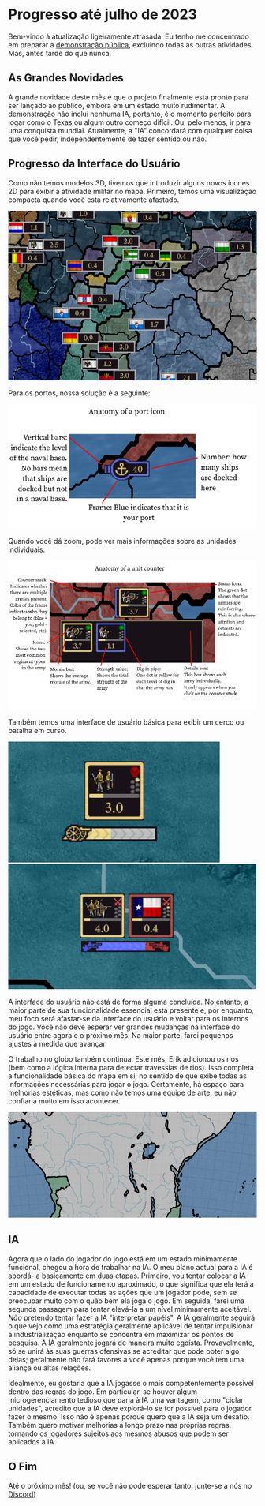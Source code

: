 # Progresso até julho de 2023

Bem-vindo à atualização ligeiramente atrasada. Eu tenho me concentrado em preparar a [demonstração pública](https://github.com/Nivaturimika/Katerina-Engine/releases/download/v0.0.1-demo/2023-7-8-DEMO.zip), excluindo todas as outras atividades. Mas, antes tarde do que nunca.

## As Grandes Novidades

A grande novidade deste mês é que o projeto finalmente está pronto para ser lançado ao público, embora em um estado muito rudimentar. A demonstração não inclui nenhuma IA, portanto, é o momento perfeito para jogar como o Texas ou algum outro começo difícil. Ou, pelo menos, ir para uma conquista mundial. Atualmente, a "IA" concordará com qualquer coisa que você pedir, independentemente de fazer sentido ou não.

## Progresso da Interface do Usuário

Como não temos modelos 3D, tivemos que introduzir alguns novos ícones 2D para exibir a atividade militar no mapa. Primeiro, temos uma visualização compacta quando você está relativamente afastado.

![compacto](./images/compact.png)

Para os portos, nossa solução é a seguinte:

![porto](./images/port.png)

Quando você dá zoom, pode ver mais informações sobre as unidades individuais:

![unidade](./images/unit.png)

Também temos uma interface de usuário básica para exibir um cerco ou batalha em curso.

![cerco](./images/siege.png)
![batalha](./images/battle.png)

A interface do usuário não está de forma alguma concluída. No entanto, a maior parte de sua funcionalidade essencial está presente e, por enquanto, meu foco será afastar-se da interface do usuário e voltar para os internos do jogo. Você não deve esperar ver grandes mudanças na interface do usuário entre agora e o próximo mês. Na maior parte, farei pequenos ajustes à medida que avançar.

O trabalho no globo também continua. Este mês, Erik adicionou os rios (bem como a lógica interna para detectar travessias de rios). Isso completa a funcionalidade básica do mapa em si, no sentido de que exibe todas as informações necessárias para jogar o jogo. Certamente, há espaço para melhorias estéticas, mas como não temos uma equipe de arte, eu não confiaria muito em isso acontecer.

![rios](./images/rivers.png)

## IA

Agora que o lado do jogador do jogo está em um estado minimamente funcional, chegou a hora de trabalhar na IA. O meu plano actual para a IA é abordá-la basicamente em duas etapas. Primeiro, vou tentar colocar a IA em um estado de funcionamento aproximado, o que significa que ela terá a capacidade de executar todas as ações que um jogador pode, sem se preocupar muito com o quão bem ela joga o jogo. Em seguida, farei uma segunda passagem para tentar elevá-la a um nível minimamente aceitável. *Não* pretendo tentar fazer a IA "interpretar papéis". A IA geralmente seguirá o que vejo como uma estratégia geralmente aplicável de tentar impulsionar a industrialização enquanto se concentra em maximizar os pontos de pesquisa. A IA geralmente jogará de maneira muito egoísta. Provavelmente, só se unirá às suas guerras ofensivas se acreditar que pode obter algo delas; geralmente não fará favores a você apenas porque você tem uma aliança ou altas relações.

Idealmente, eu gostaria que a IA jogasse o mais competentemente possível dentro das regras do jogo. Em particular, se houver algum microgerenciamento tedioso que daria à IA uma vantagem, como "ciclar unidades", acredito que a IA deve explorá-lo se for possível para o jogador fazer o mesmo. Isso não é apenas porque quero que a IA seja um desafio. Também quero motivar melhorias a longo prazo nas próprias regras, tornando os jogadores sujeitos aos mesmos abusos que podem ser aplicados à IA.

## O Fim

Até o próximo mês! (ou, se você não pode esperar tanto, junte-se a nós no [Discord](https://discord.gg/QUJExr4mRn))